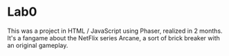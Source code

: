 # Lab0

This was a project in HTML / JavaScript using Phaser, realized in 2 months. 
It's a fangame about the NetFlix series Arcane, a sort of brick breaker with an original gameplay.
